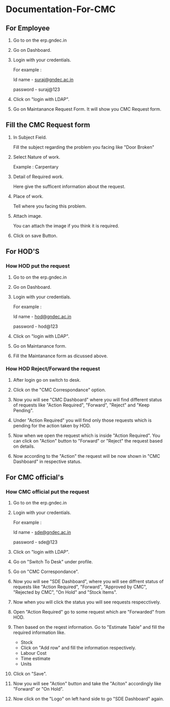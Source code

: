 # Documentation-For-CMC

## For Employee 

1. Go to on the erp.gndec.in

2. Go on Dashboard.

3. Login with your credentials.
   
   For example : 
   
   Id name - suraj@gndec.ac.in
   
   password - suraj@123 
   
4. Click on "login with LDAP".

5. Go on Maintanance Request Form. It will show you CMC Request form.

## Fill the CMC Request form 

1. In Subject Field. 

   Fill the subject regarding the problem you facing like "Door Broken" 
   
2. Select Nature of work.
   
   Example : Carpentary 
   
3. Detail of Required work. 

   Here give the sufficent information about the request.
   
4. Place of work.
 
   Tell where you facing this problem.
   
5. Attach image.

   You can attach the image if you think it is required.
   
6. Click on save Button.


## For HOD'S 

### How HOD put the request

1. Go to on the erp.gndec.in

2. Go on Dashboard.

3. Login with your credentials.
   
   For example : 
   
   Id name - hod@gndec.ac.in
   
   password - hod@123
   
4. Click on "login with LDAP".

5. Go on Maintanance form.

6. Fill the Maintanance form as dicussed above.


### How HOD Reject/Forward the request


1. After login go on switch to desk.

2. Click on the "CMC Correspondance" option.

3. Now you will see "CMC Dashboard" where you will find different status of requests like "Action Required", "Forward", "Reject" and "Keep Pending".

4. Under "Action Required" you will find only those requests which is pending for the action taken by HOD.

5. Now when we open the request which is inside "Action Required". You can click on "Action" button to "Forward" or "Reject" the request based on  details.

6. Now according to the "Action" the request will be now shown in "CMC Dashboard" in respective status.


## For CMC official's 

### How CMC official put the request

1. Go to on the erp.gndec.in

2. Login with your credentials.
   
   For example : 
   
   Id name - sde@gndec.ac.in
   
   password - sde@123
   
3. Click on "login with LDAP".

4. Go on "Switch To Desk" under profile.

5. Go on "CMC Correspondance".

6. Now you will see "SDE Dashboard", where you will see diffrent status of requests like "Action Required", "Forward", "Approved by CMC", "Rejected by CMC", "On Hold" and "Stock Items".

7. Now when you will click the status you will see requests respecctively.

8. Open "Action Required" go to some request which are "Forwarded" from HOD.

9. Then based on the reqest information. Go to "Estimate Table" and fill the required information like.
   - Stock
   - Click on "Add row" and fill the information respectively.
   - Labour Cost
   - Time estimate
   - Units
   
10. Click on "Save".

11. Now you will see "Action" button and take the "Aciton" accordingly like "Forward" or "On Hold".

12. Now click on the "Logo" on left hand side to go "SDE Dashboard" again.
